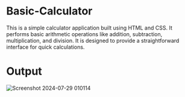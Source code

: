 # Basic-Calculator
This is a simple calculator application built using HTML and CSS. It performs basic arithmetic operations like addition, subtraction, multiplication, and division. It is designed to provide a straightforward interface for quick calculations.

# Output

![Screenshot 2024-07-29 010114](https://github.com/user-attachments/assets/03036145-41a7-4efa-9ee3-2ded46c56592)
